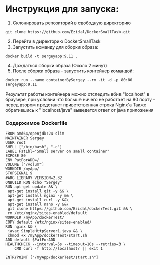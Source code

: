 # Инструкция для запуска:
1. Склонировать репозиторий в свободную директорию 
```
git clone https://github.com/Ezidal/DockerSmallTask.git
```
2. Перейти в директорию DockerSmallTask
3. Запустить команду для сборки образа:
```
docker build -t sergeyapp:9.11 .
```
4. Дождаться сборки образа (Около 2 минут)
5. После сборки образа - запустить контейнер командой:
```
docker run --name containerBySergey --rm -it -d -p 80:80 sergeyapp:9.11
```
Результат работы контейнера можно отследить вбив "localhost" в браузере, при условии что больше ничего не работает на 80 порту - перед взором предстанет приветственная строка Nginx'a
Также обратившись к "localhost/java" выведется ответ от java приложения


### Содержимое Dockerfile
```
FROM amd64/openjdk:24-slim
MAINTAINER Sergey
USER root
SHELL ["/bin/bash", "-c"]
LABEL FstLbl="Small server on small container"
EXPOSE 80
ENV PatForADD=/
VOLUME ["/volum"]
WORKDIR /myApp/
STOPSIGNAL 9
#ARG LIBRARY_VERSION=2.32
ONBUILD RUN echo "Sergey"
RUN apt-get update && \
 apt-get install git -y && \
 apt-get install nginx -y && \
 apt-get install curl -y &&\
 apt-get install nano -y &&\
 git clone https://github.com/Ezidal/dockerTest.git && \
 rm /etc/nginx/sites-enabled/default
WORKDIR /myApp/dockerTest/
COPY default /etc/nginx/sites-enabled/
RUN nginx && \
 javac SimpleHttpServer1.java && \
 chmod +x /myApp/dockerTest/start.sh
ADD default $PatForADD
HEALTHCHECK --interval=5s --timeout=10s --retries=3 \
    CMD curl -f http://localhost/ || exit 1

ENTRYPOINT ["/myApp/dockerTest/start.sh"]
```


